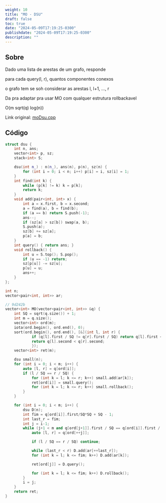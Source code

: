 ```yaml
---
weight: 10
title: "MO - DSU"
draft: false
toc: true
date: "2024-05-09T17:19:25-0300"
publishdate: "2024-05-09T17:19:25-0300"
description: ""
---
```


## Sobre
 Dado uma lista de arestas de um grafo, responde

 para cada query(l, r), quantos componentes conexos

 o grafo tem se soh considerar as arestas l, l+1, ..., r

 Da pra adaptar pra usar MO com qualquer estrutura rollbackavel



 O(m sqrt(q) log(n))



Link original: [moDsu.cpp](https://github.com/brunomaletta/Biblioteca/tree/master/Codigo/Problemas/moDsu.cpp)

## Código
```cpp
struct dsu {
	int n, ans;
	vector<int> p, sz;
	stack<int> S;

	dsu(int n_) : n(n_), ans(n), p(n), sz(n) {
		for (int i = 0; i < n; i++) p[i] = i, sz[i] = 1;
	}
	int find(int k) {
		while (p[k] != k) k = p[k];
		return k;
	}
	void add(pair<int, int> x) {
		int a = x.first, b = x.second;
		a = find(a), b = find(b);
		if (a == b) return S.push(-1);
		ans--;
		if (sz[a] > sz[b]) swap(a, b);
		S.push(a);
		sz[b] += sz[a];
		p[a] = b;
	}
	int query() { return ans; }
	void rollback() {
		int u = S.top(); S.pop();
		if (u == -1) return;
		sz[p[u]] -= sz[u];
		p[u] = u;
		ans++;
	}
};

int n;
vector<pair<int, int>> ar;

// 9d242b
vector<int> MO(vector<pair<int, int>> &q) {
	int SQ = sqrt(q.size()) + 1;
	int m = q.size();
	vector<int> ord(m);
	iota(ord.begin(), ord.end(), 0);
	sort(ord.begin(), ord.end(), [&](int l, int r) {
			if (q[l].first / SQ != q[r].first / SQ) return q[l].first < q[r].first;
			return q[l].second < q[r].second;
			});
	vector<int> ret(m);

	dsu small(n);
	for (int i = 0; i < m; i++) {
		auto [l, r] = q[ord[i]];
		if (l / SQ == r / SQ) {
			for (int k = l; k <= r; k++) small.add(ar[k]);
			ret[ord[i]] = small.query();
			for (int k = l; k <= r; k++) small.rollback();
		}
	}

	for (int i = 0; i < m; i++) {
		dsu D(n);
		int fim = q[ord[i]].first/SQ*SQ + SQ - 1;
		int last_r = fim;
		int j = i-1;
		while (j+1 < m and q[ord[j+1]].first / SQ == q[ord[i]].first / SQ) {
			auto [l, r] = q[ord[++j]];

			if (l / SQ == r / SQ) continue;

			while (last_r < r) D.add(ar[++last_r]);
			for (int k = l; k <= fim; k++) D.add(ar[k]);

			ret[ord[j]] = D.query();

			for (int k = l; k <= fim; k++) D.rollback();
		}
		i = j;
	}
	return ret;
}
```
